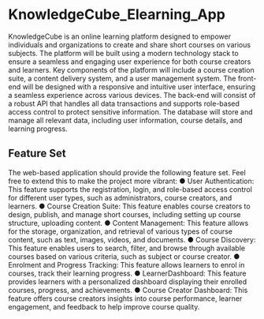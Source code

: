 # KnowledgeCube_Elearning_App
 
 KnowledgeCube is an online learning platform designed to empower individuals and organizations to
 create and share short courses on various subjects. The platform will be built using a modern technology
 stack to ensure a seamless and engaging user experience for both course creators and learners. Key
 components of the platform will include a course creation suite, a content delivery system, and a user
 management system.
 The front-end will be designed with a responsive and intuitive user interface, ensuring a seamless
 experience across various devices. The back-end will consist of a robust API that handles all data
 transactions and supports role-based access control to protect sensitive information. The database will
 store and manage all relevant data, including user information, course details, and learning progress.
 ## Feature Set
 The web-based application should provide the following feature set. Feel free to extend this to make the
 project more vibrant:
 ● User Authentication: This feature supports the registration, login, and role-based access control
 for different user types, such as administrators, course creators, and learners.
 ● Course Creation Suite: This feature enables course creators to design, publish, and manage short
 courses, including setting up course structure, uploading content.
 ● Content Management: This feature allows for the storage, organization, and retrieval of various
 types of course content, such as text, images, videos, and documents.
 ● Course Discovery: This feature enables users to search, filter, and browse through available
 courses based on various criteria, such as subject or course creator.
 ● Enrolment and Progress Tracking: This feature allows learners to enrol in courses, track their
 learning progress.
 ● LearnerDashboard: This feature provides learners with a personalized dashboard displaying their
 enrolled courses, progress, and achievements.
 ● Course Creator Dashboard: This feature offers course creators insights into course performance,
 learner engagement, and feedback to help improve course quality.
